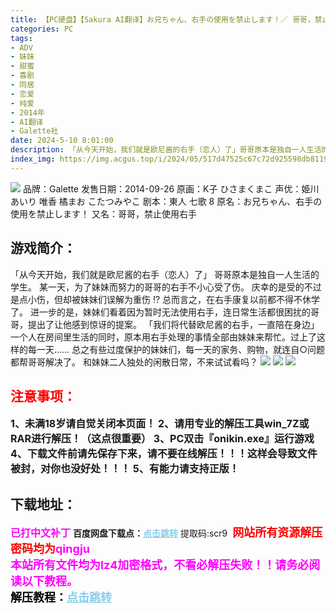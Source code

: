 ```yaml
---
title: 【PC硬盘】【Sakura AI翻译】お兄ちゃん、右手の使用を禁止します！／ 哥哥，禁止使用右手
categories: PC
tags:
- ADV
- 妹妹
- 甜蜜
- 喜剧
- 同居
- 恋爱
- 纯爱
- 2014年
- AI翻译
- Galette社
date: 2024-5-10 8:01:00
description: 「从今天开始，我们就是欧尼酱的右手（恋人）了」哥哥原本是独自一人生活的学生。某一天，为了妹妹而努力的哥哥的右手不小心受了伤。庆幸的是受的不过是点小伤，但却被妹妹们误解为重伤 !?总而言之，在右手康复以前都不得不休学了。进一步的是，妹妹们看着因为暂时无法使用右手，连日常生活都很困扰的哥哥，提出了让他感到惊讶的提案。
index_img: https://img.acgus.top/i/2024/05/517d47525c67c72d925598db81192101.webp
---
```

![](https://img.acgus.top/i/2024/05/517d47525c67c72d925598db81192101.webp)
品牌：Galette
发售日期：2014-09-26
原画：K子 ひさまくまこ
声优：姫川あいり 唯香 橘まお こたつみやこ
剧本：東人 七歌 8
原名：お兄ちゃん、右手の使用を禁止します！
又名：哥哥，禁止使用右手

## 游戏简介：
「从今天开始，我们就是欧尼酱的右手（恋人）了」
哥哥原本是独自一人生活的学生。
某一天，为了妹妹而努力的哥哥的右手不小心受了伤。
庆幸的是受的不过是点小伤，但却被妹妹们误解为重伤 !?
总而言之，在右手康复以前都不得不休学了。
进一步的是，妹妹们看着因为暂时无法使用右手，连日常生活都很困扰的哥哥，提出了让他感到惊讶的提案。
「我们将代替欧尼酱的右手，一直陪在身边」
一个人在房间里生活的同时，原本用右手处理的事情全部由妹妹来帮忙。过上了这样的每一天……
总之有些过度保护的妹妹们，每一天的家务、购物，就连自○问题都帮哥哥解决了。
和妹妹二人独处的闲散日常，不来试试看吗？
![](https://img.acgus.top/i/2024/05/11ff80d798b91ad7bc9cf2915c4adf5b.webp)
![](https://img.acgus.top/i/2024/05/826701dc65bb45fd0374a924383aed29.webp)
![](https://img.acgus.top/i/2024/05/ad6cf4b15c686795ca0595ea5fa7546d.webp)





## <font color=#FF0000 >注意事项：</font>
<font size=3><b>1、未满18岁请自觉关闭本页面！
2、请用专业的解压工具win_7Z或RAR进行解压！（这点很重要）
3、PC双击『onikin.exe』运行游戏
4、下载文件前请先保存下来，请不要在线解压！！！这样会导致文件被封，对你也没好处！！！
5、有能力请支持正版！</b></font>

## 下载地址：
<font color=#FF00FF size=3>**已打中文补丁**</font>
<b>百度网盘下载点：</b><a href="https://pan.baidu.com/s/1lDcf49fUKAY1n7SiTMzHNg?pwd=scr9" style="color: #87CEEB;"><b>点击跳转</b></a> 提取码:scr9
<a style="padding: 0" href="https://post.qingju.org/AD/"><img style="max-width:100%" src="https://img.acgus.top/i/2024/07/478f689b8021d8d499ab43d21acf137a.gif" alt=""></a>
<b><font color=#FF0000 size=4>网站所有资源解压密码均为</b></font><b><font color=#FF00FF size=4>qingju</font><font color=#FF0000 ></font></b><br><b><font color=#FF00FF size=4>本站所有文件均为lz4加密格式，不看必解压失败！！请务必阅读以下教程。</b></font><br><b><font color=#000 size=4>解压教程：</b><a href="https://post.qingju.org/tutorial/000/" style="color: #87CEEB;"><b>点击跳转</b></a>
